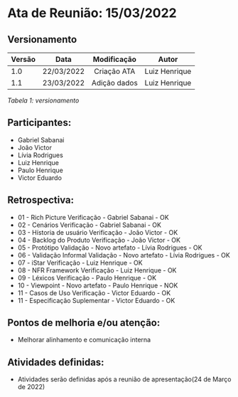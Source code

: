 # Ata de Reunião: 15/03/2022

## Versionamento

| Versão | Data | Modificação | Autor |
|-|-|:-:|:-:|
| 1.0 | 22/03/2022 | Criação ATA | Luiz Henrique |
| 1.1 | 23/03/2022 | Adição dados | Luiz Henrique |

*Tabela 1: versionamento*

## Participantes: 
- Gabriel Sabanai
- João Victor
- Lívia Rodrigues
- Luiz Henrique
- Paulo Henrique
- Victor Eduardo

## Retrospectiva:
- 01 - Rich Picture Verificação - Gabriel Sabanai - OK
- 02 - Cenários Verificação - Gabriel Sabanai - OK
- 03 - Hístoria de usuário Verificação - João Victor - OK
- 04 - Backlog do Produto Verificação - João Victor - OK
- 05 - Protótipo Validação - Novo artefato - Lívia Rodrigues - OK
- 06 - Validação Informal Validação - Novo artefato - Lívia Rodrigues - OK
- 07 - iStar Verificação - Luiz Henrique - OK
- 08 - NFR Framework Verificação - Luiz Henrique - OK
- 09 - Léxicos Verificação - Paulo Henrique - OK
- 10 - Viewpoint - Novo artefato - Paulo Henrique - NOK
- 11 - Casos de Uso Verificação - Victor Eduardo - OK
- 11 - Especificação Suplementar - Victor Eduardo - OK


## Pontos de melhoria e/ou atenção:
- Melhorar alinhamento e comunicação interna

## Atividades definidas:
- Atividades serão definidas após a reunião de apresentação(24 de Março de 2022)
